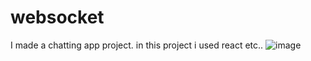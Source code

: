 # websocket
I made a chatting app project. in this project i used react etc..
![image](https://github.com/user-attachments/assets/68750d34-baf9-41ae-a720-58a7033e7d66)
